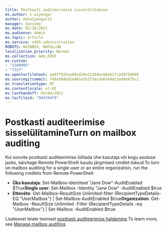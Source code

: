 ```yaml
---
title: Postkasti auditeerimise sisselülitamine
ms.author: v-aiyengar
author: AshaIyengar21
manager: dansimp
ms.date: 02/26/2021
ms.audience: Admin
ms.topic: article
ms.service: o365-administration
ROBOTS: NOINDEX, NOFOLLOW
localization_priority: Normal
ms.collection: Adm_O365
ms.custom:
- "3100005"
- "7327"
ms.openlocfilehash: aa0ff925ae891d28e31394ec66eb17c2d9710008
ms.sourcegitcommit: f4ba304b92ed01e35273ecda67e9dc3ad9d475c1
ms.translationtype: MT
ms.contentlocale: et-EE
ms.lasthandoff: 03/04/2021
ms.locfileid: "50429479"
---
```

# <a name="turn-on-mailbox-auditing"></a><span data-ttu-id="8745f-102">Postkasti auditeerimise sisselülitamine</span><span class="sxs-lookup"><span data-stu-id="8745f-102">Turn on mailbox auditing</span></span>

<span data-ttu-id="8745f-103">Kui soovite postkasti auditeerimise lülitada ühe kasutaja või kogu asutuse jaoks, käivitage Remote PowerShelli kaudu järgmised cmdlet-käsud.</span><span class="sxs-lookup"><span data-stu-id="8745f-103">To turn on mailbox auditing for a single user or an entire organization, run the following cmdlets from Remote PowerShell:</span></span>

- <span data-ttu-id="8745f-104">**Üks kasutaja**: Set-Mailbox-identiteet "Jane Dow"-AuditEnabled $True</span><span class="sxs-lookup"><span data-stu-id="8745f-104">**Single user**: Set-Mailbox -Identity "Jane Dow" -AuditEnabled $true</span></span>
- <span data-ttu-id="8745f-105">**Ettevõte**: Get-Mailbox-ResultSize Unlimited-filter {RecipientTypeDetails-EQ "UserMailbox"} | Set-Mailbox-AuditEnabled $true</span><span class="sxs-lookup"><span data-stu-id="8745f-105">**Organization**: Get-Mailbox -ResultSize Unlimited -Filter {RecipientTypeDetails -eq "UserMailbox"} | Set-Mailbox -AuditEnabled $true</span></span>

<span data-ttu-id="8745f-106">Lisateavet leiate teemast [postkasti auditeerimise haldamine](https://go.microsoft.com/fwlink/?linkid=2103668).</span><span class="sxs-lookup"><span data-stu-id="8745f-106">To learn more, see [Manage mailbox auditing](https://go.microsoft.com/fwlink/?linkid=2103668).</span></span>